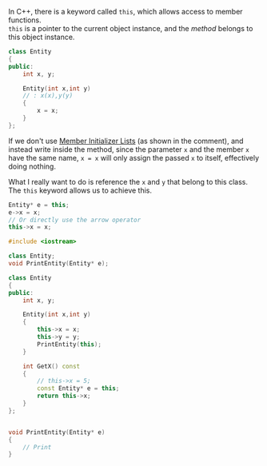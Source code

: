 In C++, there is a keyword called `this`, which allows access to member functions.  
`this` is a pointer to the current object instance, and the *method* belongs to this object instance.

```cpp
class Entity
{
public:
	int x, y;

	Entity(int x,int y)
	// : x(x),y(y)
	{
		x = x;
	}
};
```

If we don't use [Member Initializer Lists](36%20%20Member%20Initializer%20Lists%20in%20C++%20(Constructor%20Initializer%20List).md) (as shown in the comment), and instead write inside the method, since the parameter `x` and the member `x` have the same name, `x = x` will only assign the passed `x` to itself, effectively doing nothing.

What I really want to do is reference the `x` and `y` that belong to this class. The `this` keyword allows us to achieve this.
```cpp
Entity* e = this;
e->x = x;
// Or directly use the arrow operator
this->x = x;
```

```cpp
#include <iostream>

class Entity;
void PrintEntity(Entity* e);

class Entity
{
public:
	int x, y;

	Entity(int x,int y)
	{
		this->x = x;
		this->y = y;
		PrintEntity(this);
	}

	int GetX() const
	{
		// this->x = 5;
		const Entity* e = this;
		return this->x;
	}
};


void PrintEntity(Entity* e)
{
	// Print
}
```